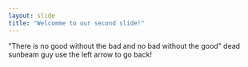 ```yaml
---
layout: slide
title: "Welcomme to our second slide!"
---
```

"There is no good without the bad and no bad without the good" dead sunbeam guy
use the left arrow to go back!
